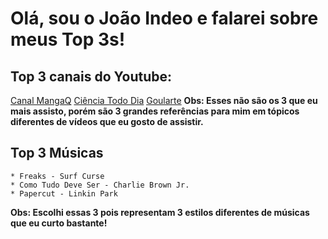 # Olá, sou o João Indeo e falarei sobre meus Top 3s!

## Top 3 canais do Youtube:
 [Canal MangaQ](https://www.youtube.com/channel/UCAjbAPiBK_LIHoh1OlrXrPg)
 [Ciência Todo Dia](https://www.youtube.com/@CienciaTodoDia)
 [Goularte](https://www.youtube.com/@G0ularte)
**Obs: Esses não são os 3 que eu mais assisto, porém são 3 grandes referências para mim em tópicos diferentes de vídeos que eu gosto de assistir.**

## Top 3 Músicas
    * Freaks - Surf Curse
    * Como Tudo Deve Ser - Charlie Brown Jr.
    * Papercut - Linkin Park
**Obs: Escolhi essas 3 pois representam 3 estilos diferentes de músicas que eu curto bastante!**